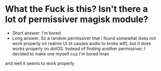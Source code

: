 # What the Fuck is this? Isn't there a lot of permissiver magisk module?

- Short answer: I'm bored
- Long answer: So a random permissiver that i found somewhat does not work properly on realme UI (it causes audio to broke wtf), but it does works properly on dotOS. Instead of finding another permissiver, I decided to make one myself cuz I'm bored lmao

and well it seems to work properly
